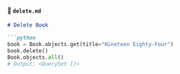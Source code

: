 
#### 📝 `delete.md`

```md
# Delete Book

```python
book = Book.objects.get(title="Nineteen Eighty-Four")
book.delete()
Book.objects.all()
# Output: <QuerySet []>
